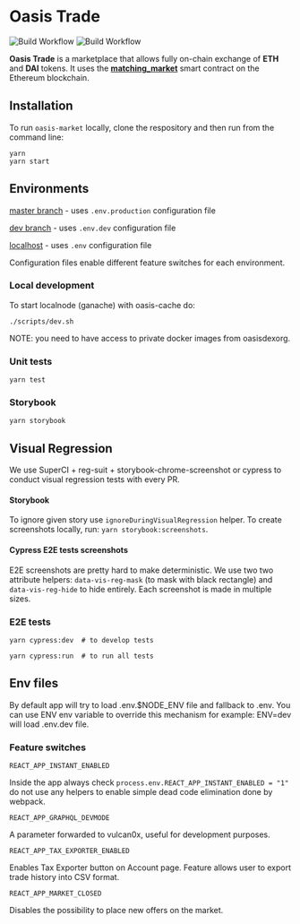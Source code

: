# Oasis Trade

![Build Workflow](https://github.com/OasisDex/xDex/actions/workflows/build.yml/badge.svg)
![Build Workflow](https://github.com/OasisDex/xDex/actions/workflows/aws-staging.yml/badge.svg)

**Oasis Trade** is a marketplace that allows fully on-chain exchange of **ETH** and **DAI** tokens. It uses the [**matching_market**](https://etherscan.io/address/0xb7ac09c2c0217b07d7c103029b4918a2c401eecb) smart contract on the Ethereum blockchain.

## Installation

To run `oasis-market` locally, clone the respository and then run from the command line:
```
yarn
yarn start
```

## Environments
[master branch](https://oasis.app/trade/) - uses `.env.production` configuration file

[dev branch](https://staging.oasis.app/trade/) - uses `.env.dev` configuration file

[localhost](https://localhost:3000) - uses `.env` configuration file

Configuration files enable different feature switches for each environment.

### Local development

To start localnode (ganache) with oasis-cache do:

```
./scripts/dev.sh
```

NOTE: you need to have access to private docker images from oasisdexorg.

### Unit tests

```
yarn test
```

### Storybook

```
yarn storybook
```

## Visual Regression

We use SuperCI + reg-suit + storybook-chrome-screenshot or cypress to conduct visual regression tests with every PR.

#### Storybook

To ignore given story use `ignoreDuringVisualRegression` helper. To create screenshots locally, run: `yarn storybook:screenshots`.

#### Cypress E2E tests screenshots

E2E screenshots are pretty hard to make deterministic. We use two two attribute helpers: `data-vis-reg-mask` (to mask with black rectangle) and `data-vis-reg-hide` to hide entirely. Each screenshot is made in multiple sizes.

### E2E tests
```
yarn cypress:dev  # to develop tests
```

```
yarn cypress:run  # to run all tests
```

## Env files

By default app will try to load .env.$NODE_ENV file and fallback to .env. You can use ENV env variable to override this mechanism for example: ENV=dev will load .env.dev file.

### Feature switches

```
REACT_APP_INSTANT_ENABLED
```

Inside the app always check `process.env.REACT_APP_INSTANT_ENABLED = "1"` do not use any helpers to enable simple dead code elimination done by webpack.

```
REACT_APP_GRAPHQL_DEVMODE
```

A parameter forwarded to vulcan0x, useful for development purposes.

```
REACT_APP_TAX_EXPORTER_ENABLED
```

Enables Tax Exporter button on Account page. Feature allows user to export trade history into CSV format.

```
REACT_APP_MARKET_CLOSED
```

Disables the possibility to place new offers on the market.
